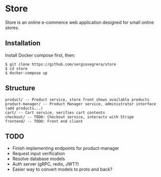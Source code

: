 # Store
Store is an online e-commerce web application designed for small online stores.

## Installation
Install Docker compose first, then:
```
$ git clone https://github.com/sergiosegrera/store
$ cd store
$ docker-compose up
```

## Structure

```
product/ -- Product service, store front shows available products
product-manager/ -- Product Manager service, administrator interface (add products...)
cart/ -- Cart service, verifies cart contents
checkout/ -- TODO: Checkout service, interacts with Stripe
frontend/ -- TODO: Front end client
```

## TODO
* Finish implementing endpoints for product-manager
* Request input verification
* Resolve database models
* Auth server (gRPC, redis, JWT?)
* Easier way to convert models to proto and back?
